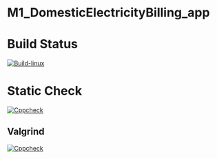 # M1_DomesticElectricityBilling_app

# Build Status
[![Build-linux](https://github.com/Nagendramalakalapalli/M1_ElectricityBilling_app/actions/workflows/Build-linux.yml/badge.svg)](https://github.com/Nagendramalakalapalli/M1_ElectricityBilling_app/actions/workflows/Build-linux.yml)

# Static Check 
[![Cppcheck](https://github.com/Nagendramalakalapalli/M1_ElectricityBilling_app/actions/workflows/cppcheck.yml/badge.svg)](https://github.com/Nagendramalakalapalli/M1_ElectricityBilling_app/actions/workflows/cppcheck.yml)
## Valgrind
 [![Cppcheck](https://github.com/Nagendramalakalapalli/M1_ElectricityBilling_app/actions/workflows/cppcheck.yml/badge.svg)](https://github.com/Nagendramalakalapalli/M1_ElectricityBilling_app/actions/workflows/cppcheck.yml)
   
